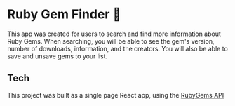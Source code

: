# Ruby Gem Finder :gem:

This app was created for users to search and find more information about Ruby Gems. When searching, you will be able to see the gem's version, number of downloads, information, and the creators. You will also be able to save and unsave gems to your list. 

## Tech

This project was built as a single page React app, using the [RubyGems API](https://guides.rubygems.org/rubygems-org-api/)